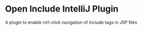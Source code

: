 Open Include IntelliJ Plugin
============================

A plugin to enable ctrl-click navigation of include tags in JSP files
